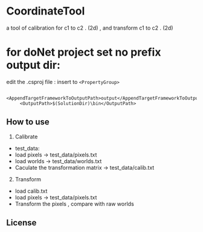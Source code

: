 # CoordinateTool
a tool of calibration for c1 to c2 . (2d) , and transform c1 to c2 . (2d)

#  for doNet project set no prefix output dir:
edit the .csproj file  :
insert  to  ``<PropertyGroup>``
```
	 <AppendTargetFrameworkToOutputPath>output</AppendTargetFrameworkToOutputPath>
	 <OutputPath>$(SolutionDir)\bin</OutputPath>
```

## How to use

1. Calibrate
* test_data:
* load pixels  -> test_data/pixels.txt
* load worlds  -> test_data/worlds.txt
* Caculate the transformation matrix  -> test_data/calib.txt
  
2. Transform
* load calib.txt
* load pixels  -> test_data/pixels.txt
* Transform the pixels  , compare with raw worlds

## License